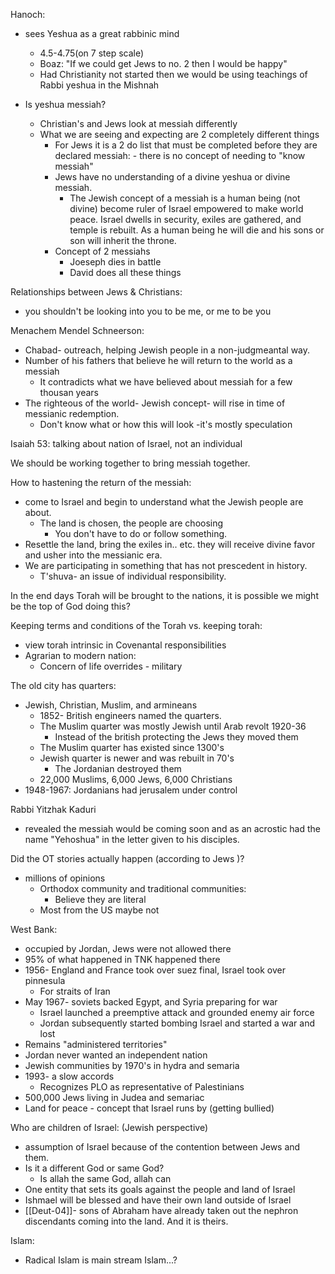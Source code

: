 Hanoch: 
- sees Yeshua as a great rabbinic mind 
	- 4.5-4.75(on 7 step scale)
	- Boaz: "If we could get Jews to no. 2 then I would be happy"
	- Had Christianity not started then we would be using teachings of Rabbi yeshua in the Mishnah 

- Is yeshua messiah?
	- Christian's and Jews look at messiah differently 
	- What we are seeing and expecting are 2 completely different things
		- For Jews it is a 2 do list that must be completed before they are declared messiah: - there is no concept of needing to "know messiah"
		- Jews have no understanding of a divine yeshua or divine messiah.
			- The Jewish concept of a messiah is a human being (not divine) become ruler of Israel empowered to make world peace. Israel dwells in security, exiles are gathered, and temple is rebuilt. As a human being he will die and his sons or son will inherit the throne. 
		- Concept of 2 messiahs 
			- Joeseph dies in battle
			- David does all these things 


Relationships between Jews & Christians: 
- you shouldn't be looking into you to be me, or me to be you

Menachem Mendel Schneerson: 
- Chabad- outreach, helping Jewish people in a non-judgmeantal way. 
- Number of his fathers that believe he will return to the world as a messiah 
	- It contradicts what we have believed about messiah for a few thousan years
- The righteous of the world- Jewish concept- will rise in time of messianic redemption. 
	- Don't know what or how this will look -it's mostly speculation 

Isaiah 53: talking about nation of Israel, not an individual 

We should be working together to bring messiah together. 

How to hastening the return of the messiah: 
- come to Israel and begin to understand what the Jewish people are about. 
	- The land is chosen, the people are choosing 
		- You don't have to do or follow something. 
- Resettle the land, bring the exiles in.. etc. they will receive divine favor and usher into the messianic era. 
- We are participating in something that has not prescedent in history. 
	- T'shuva- an issue of individual responsibility. 

In the end days Torah will be brought to the nations, it is possible we might be the top of God doing this?

Keeping terms and conditions of the Torah vs. keeping torah: 
- view torah intrinsic in Covenantal responsibilities
- Agrarian to modern nation:
	- Concern of life overrides - military 

The old city has quarters: 
- Jewish, Christian, Muslim, and armineans
	- 1852- British engineers named the quarters. 
	- The Muslim quarter was mostly Jewish until Arab revolt 1920-36
		- Instead of the british protecting the Jews they moved them 
	- The Muslim quarter has existed since 1300's 
	- Jewish quarter is newer and was rebuilt in 70's
		- The Jordanian destroyed them 
	- 22,000 Muslims, 6,000 Jews, 6,000 Christians
- 1948-1967: Jordanians had jerusalem under control 

Rabbi Yitzhak Kaduri
- revealed the messiah would be coming soon and as an acrostic had the name "Yehoshua" in the letter given to his disciples.

Did the OT stories actually happen (according to Jews )?
- millions of opinions
	- Orthodox community and traditional communities:
		- Believe they are literal 
	- Most from the US maybe not 

West Bank: 
- occupied by Jordan, Jews were not allowed there 
- 95% of what happened in TNK happened there 
- 1956- England and France took over suez final, Israel took over pinnesula 
	- For straits of Iran 
- May 1967- soviets backed Egypt, and Syria preparing for war 
	- Israel launched a preemptive attack and grounded enemy air force 
	- Jordan subsequently started bombing Israel and started a war and lost
- Remains "administered territories"
- Jordan never wanted an independent nation
- Jewish communities by 1970's in hydra and semaria 
- 1993- a slow accords
	- Recognizes PLO as representative of Palestinians 
- 500,000 Jews living in Judea and semariac
- Land for peace - concept that Israel runs by (getting bullied)


Who are children of Israel: (Jewish perspective)
- assumption of Israel because of the contention between Jews and them. 
- Is it a different God or same God? 
	- Is allah the same God, allah can 
- One entity that sets its goals against the people and land of Israel 
- Ishmael will be blessed and have their own land outside of Israel 
- [[Deut-04]]- sons of Abraham have already taken out the nephron discendants coming into the land. And it is theirs. 

Islam:
- Radical Islam is main stream Islam...?








